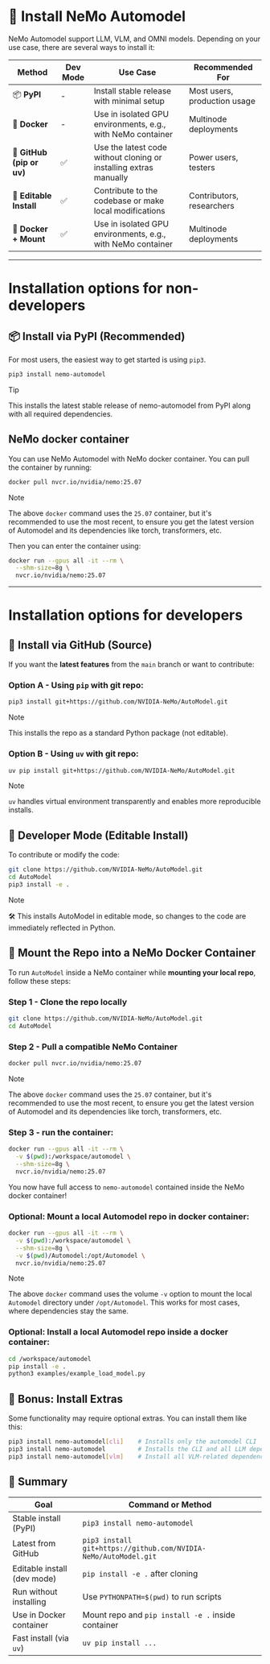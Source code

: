 # 🤖 Install NeMo Automodel

NeMo Automodel support LLM, VLM, and OMNI models. Depending on your use case, there are several ways to install it:

| Method                             | Dev Mode | Use Case                                                          | Recommended For             |
| ---------------------------------- | ---------|----------------------------------------------------------------- | ---------------------------- |
| 📦 **PyPI**                        | - | Install stable release with minimal setup                         | Most users, production usage |
| 🐳 **Docker**                      | - | Use in isolated GPU environments, e.g., with NeMo container       | Multinode deployments     |
| 🐍 **GitHub (pip or uv)**          | ✅ | Use the latest code without cloning or installing extras manually | Power users, testers         |
| 🧪 **Editable Install** | ✅ | Contribute to the codebase or make local modifications            | Contributors, researchers    |
| 🐳 **Docker + Mount**     | ✅ | Use in isolated GPU environments, e.g., with NeMo container       | Multinode deployments     |


---
# Installation options for non-developers

## 📦 Install via PyPI (Recommended)

For most users, the easiest way to get started is using `pip3`.

```bash
pip3 install nemo-automodel
```
> [!TIP]
> This installs the latest stable release of nemo-automodel from PyPI along with all required dependencies.

## NeMo docker container
You can use NeMo Automodel with NeMo docker container. You can pull the container by running:
```bash
docker pull nvcr.io/nvidia/nemo:25.07
```
> [!NOTE]
> The above `docker` command uses the `25.07` container, but it's recommended to use the most recent,
> to ensure you get the latest version of Automodel and its dependencies like torch, transformers, etc.

Then you can enter the container using:
```bash
docker run --gpus all -it --rm \
  --shm-size=8g \
  nvcr.io/nvidia/nemo:25.07
```

---
# Installation options for developers

## 🐍 Install via GitHub (Source)

If you want the **latest features** from the `main` branch or want to contribute:

### Option A - Using `pip` with git repo:
```bash
pip3 install git+https://github.com/NVIDIA-NeMo/AutoModel.git
```
> [!NOTE]
> This installs the repo as a standard Python package (not editable).


### Option B - Using `uv` with git repo:
```bash
uv pip install git+https://github.com/NVIDIA-NeMo/AutoModel.git
```
> [!NOTE]
> `uv` handles virtual environment transparently and enables more reproducible installs.


## 🧪 Developer Mode (Editable Install)
To contribute or modify the code:
```bash
git clone https://github.com/NVIDIA-NeMo/AutoModel.git
cd AutoModel
pip3 install -e .
```

> [!NOTE]
> 🛠️ This installs AutoModel in editable mode, so changes to the code are immediately reflected in Python.


## 🐳 Mount the Repo into a NeMo Docker Container
To run `AutoModel` inside a NeMo container while **mounting your local repo**, follow these steps:

### Step 1 - Clone the repo locally
```bash
git clone https://github.com/NVIDIA-NeMo/AutoModel.git
cd AutoModel
```

### Step 2 - Pull a compatible NeMo Container
```bash
docker pull nvcr.io/nvidia/nemo:25.07
```
> [!NOTE]
> The above `docker` command uses the `25.07` container, but it's recommended to use the most recent,
> to ensure you get the latest version of Automodel and its dependencies like torch, transformers, etc.

### Step 3 - run the container:
```bash
docker run --gpus all -it --rm \
  -v $(pwd):/workspace/automodel \
  --shm-size=8g \
  nvcr.io/nvidia/nemo:25.07
```

You now have full access to `nemo-automodel` contained inside the NeMo docker container!


### Optional: Mount a local Automodel repo in docker container:
```bash
docker run --gpus all -it --rm \
  -v $(pwd):/workspace/automodel \
  --shm-size=8g \
  -v $(pwd)/Automodel:/opt/Automodel \
  nvcr.io/nvidia/nemo:25.07
```
> [!NOTE]
> The above `docker` command uses the volume `-v` option to mount the local `Automodel` directory
> under `/opt/Automodel`. This works for most cases, where dependencies stay the same.

### Optional: Install a local Automodel repo inside a docker container:
```bash
cd /workspace/automodel
pip install -e .
python3 examples/example_load_model.py
```


## 🧪 Bonus: Install Extras
Some functionality may require optional extras. You can install them like this:
```bash
pip3 install nemo-automodel[cli]    # Installs only the automodel CLI
pip3 install nemo-automodel         # Installs the CLI and all LLM dependencies.
pip3 install nemo-automodel[vlm]    # Install all VLM-related dependencies.
```

## 📌 Summary
| Goal                        | Command or Method                                               |
| --------------------------- | --------------------------------------------------------------- |
| Stable install (PyPI)       | `pip3 install nemo-automodel`                                   |
| Latest from GitHub          | `pip3 install git+https://github.com/NVIDIA-NeMo/AutoModel.git` |
| Editable install (dev mode) | `pip install -e .` after cloning                                |
| Run without installing      | Use `PYTHONPATH=$(pwd)` to run scripts                          |
| Use in Docker container     | Mount repo and `pip install -e .` inside container              |
| Fast install (via `uv`)     | `uv pip install ...`                                            |
